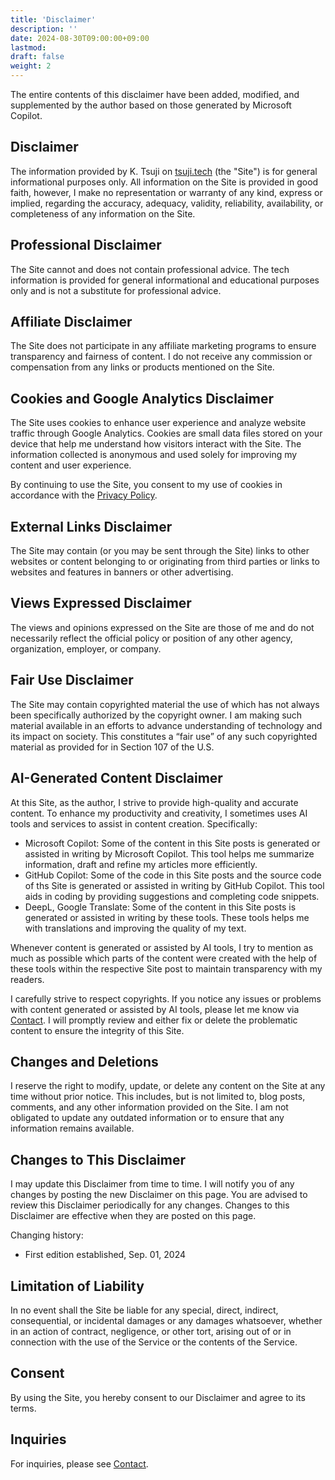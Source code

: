 ```yaml
---
title: 'Disclaimer'
description: ''
date: 2024-08-30T09:00:00+09:00
lastmod: 
draft: false
weight: 2
---
```


The entire contents of this disclaimer have been added, modified, and supplemented by the author based on those generated by Microsoft Copilot.

## Disclaimer

The information provided by K. Tsuji on [tsuji.tech](https://tsuji.tech) (the "Site") is for general informational purposes only. All information on the Site is provided in good faith, however, I make no representation or warranty of any kind, express or implied, regarding the accuracy, adequacy, validity, reliability, availability, or completeness of any information on the Site.

## Professional Disclaimer

The Site cannot and does not contain professional advice. The tech information is provided for general informational and educational purposes only and is not a substitute for professional advice.

## Affiliate Disclaimer

The Site does not participate in any affiliate marketing programs to ensure transparency and fairness of content. I do not receive any commission or compensation from any links or products mentioned on the Site.

## Cookies and Google Analytics Disclaimer

The Site uses cookies to enhance user experience and analyze website traffic through Google Analytics. Cookies are small data files stored on your device that help me understand how visitors interact with the Site. The information collected is anonymous and used solely for improving my content and user experience.

By continuing to use the Site, you consent to my use of cookies in accordance with the [Privacy Policy](https://tsuji.tech/privacy-policy).

## External Links Disclaimer

The Site may contain (or you may be sent through the Site) links to other websites or content belonging to or originating from third parties or links to websites and features in banners or other advertising.

## Views Expressed Disclaimer

The views and opinions expressed on the Site are those of me and do not necessarily reflect the official policy or position of any other agency, organization, employer, or company.

## Fair Use Disclaimer

The Site may contain copyrighted material the use of which has not always been specifically authorized by the copyright owner. I am making such material available in an efforts to advance understanding of technology and its impact on society. This constitutes a “fair use” of any such copyrighted material as provided for in Section 107 of the U.S.

## AI-Generated Content Disclaimer

At this Site, as the author, I strive to provide high-quality and accurate content. To enhance my productivity and creativity, I sometimes uses AI tools and services to assist in content creation. Specifically:

- Microsoft Copilot: Some of the content in this Site posts is generated or assisted in writing by Microsoft Copilot. This tool helps me summarize information, draft and refine my articles more efficiently.
- GitHub Copilot: Some of the code in this Site posts and the source code of ths Site is generated or assisted in writing by GitHub Copilot. This tool aids in coding by providing suggestions and completing code snippets.
- DeepL, Google Translate: Some of the content in this Site posts is generated or assisted in writing by these tools. These tools helps me with translations and improving the quality of my text.

Whenever content is generated or assisted by AI tools, I try to mention as much as possible which parts of the content were created with the help of these tools within the respective Site post to maintain transparency with my readers.

I carefully strive to respect copyrights. If you notice any issues or problems with content generated or assisted by AI tools, please let me know via [Contact](https://tsuji.tech/contact). I will promptly review and either fix or delete the problematic content to ensure the integrity of this Site.

## Changes and Deletions

I reserve the right to modify, update, or delete any content on the Site at any time without prior notice. This includes, but is not limited to, blog posts, comments, and any other information provided on the Site. I am not obligated to update any outdated information or to ensure that any information remains available.

## Changes to This Disclaimer

I may update this Disclaimer from time to time. I will notify you of any changes by posting the new Disclaimer on this page. You are advised to review this Disclaimer periodically for any changes. Changes to this Disclaimer are effective when they are posted on this page.

Changing history:

- First edition established, Sep. 01, 2024

## Limitation of Liability

In no event shall the Site be liable for any special, direct, indirect, consequential, or incidental damages or any damages whatsoever, whether in an action of contract, negligence, or other tort, arising out of or in connection with the use of the Service or the contents of the Service.

## Consent

By using the Site, you hereby consent to our Disclaimer and agree to its terms.

## Inquiries

For inquiries, please see [Contact](https://tsuji.tech/contact).
